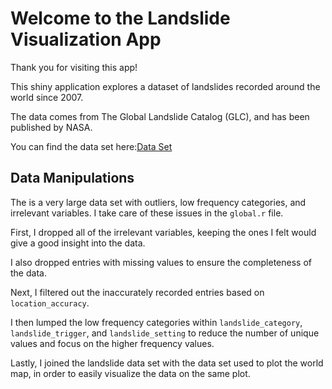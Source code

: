# Welcome to the Landslide Visualization App

Thank you for visiting this app!

This shiny application explores a dataset of landslides recorded around the world since 2007.

The data comes from The Global Landslide Catalog (GLC), and has been published by NASA.

You can find the data set here:[Data Set](https://catalog.data.gov/dataset/global-landslide-catalog-export-e5a5f)

## Data Manipulations

The is a very large data set with outliers, low frequency categories, and irrelevant variables. I take care of these issues in the `global.r` file. 

First, I dropped all of the irrelevant variables, keeping the ones I felt would give a good insight into the data.

I also dropped entries with missing values to ensure the completeness of the data.

Next, I filtered out the inaccurately recorded entries based on `location_accuracy`. 

I then lumped the low frequency categories within `landslide_category`, `landslide_trigger`, and `landslide_setting` to reduce the number of unique values and focus on the higher frequency values. 

Lastly, I joined the landslide data set with the data set used to plot the world map, in order to easily visualize the data on the same plot.
